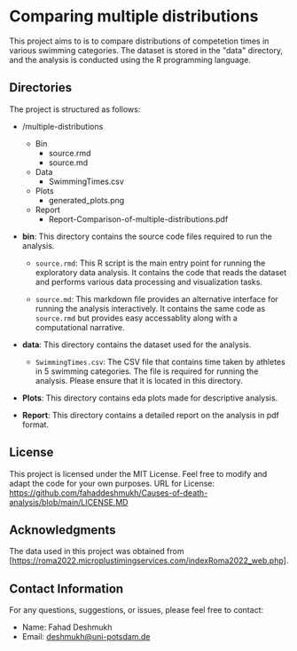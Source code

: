 # Comparing multiple distributions

This project aims to is to compare distributions of competetion times in various swimming categories. The dataset is stored in the "data" directory, and the analysis is conducted using the R programming language.

## Directories

The project is structured as follows:

- /multiple-distributions
    - Bin
        - source.rmd
        - source.md
    - Data
        - SwimmingTimes.csv
    - Plots
        - generated_plots.png
    - Report
        - Report-Comparison-of-multiple-distributions.pdf



- **bin**: This directory contains the source code files required to run the analysis.
  - `source.rmd`: This R script is the main entry point for running the exploratory data analysis. It contains the code that reads the dataset and performs various data processing and visualization tasks.
  
  - `source.md`: This markdown file provides an alternative interface for running the analysis interactively. It contains the same code as `source.rmd` but provides easy accessablity along with a computational narrative.

- **data**: This directory contains the dataset used for the analysis.
  - `SwimmingTimes.csv`: The CSV file that contains time taken by athletes in 5 swimming categories. The file is required for running the analysis. Please ensure that it is located in this directory.

- **Plots**: This directory contains eda plots made for descriptive analysis.
- **Report**: This directory contains a detailed report on the analysis in pdf format.


## License
This project is licensed under the MIT License. Feel free to modify and adapt the code for your own purposes.
URL for License: https://github.com/fahaddeshmukh/Causes-of-death-analysis/blob/main/LICENSE.MD


## Acknowledgments
The data used in this project was obtained from [https://roma2022.microplustimingservices.com/indexRoma2022_web.php]. 
## Contact Information
For any questions, suggestions, or issues, please feel free to contact:

- Name: Fahad Deshmukh
- Email: deshmukh@uni-potsdam.de
